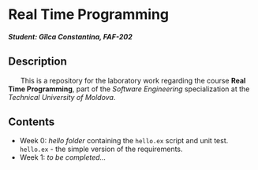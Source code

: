 # Real Time Programming                            
#### *Student: Gîlca Constantina, FAF-202*                
                   
                
## Description                      
&ensp;&ensp;&ensp; This is a repository for the laboratory work regarding the course **Real Time Programming**, 
part of the *Software Engineering* specialization at the *Technical University of Moldova*.               

## Contents
- Week 0: *hello folder* containing the ``hello.ex`` script and unit test. ``hello.ex`` - the simple version of the requirements.
- Week 1: *to be completed...*
